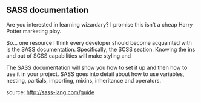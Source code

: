 ## SASS documentation

Are you interested in learning wizardary? I promise this isn't a cheap Harry Potter marketing ploy.

So... one resource I think every developer should become acquainted with is the SASS documentation. Specifically, the SCSS section. Knowing the ins and out of SCSS capabilities will make styling and


The SASS documentation will show you how to set it up and then how to use it in your project. SASS goes into detail about how to use variables, nesting, partials, importing, mixins, inheritance and operators. 




source: http://sass-lang.com/guide
